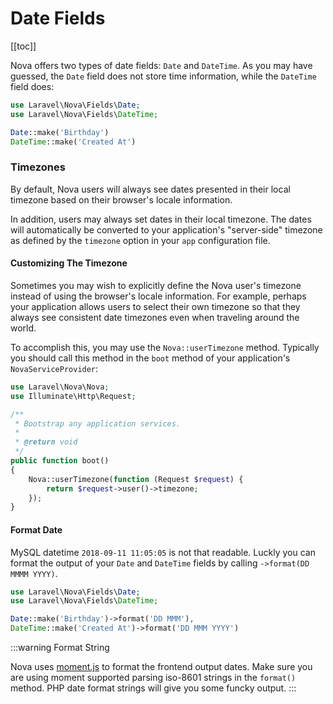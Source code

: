 # Date Fields

[[toc]]

Nova offers two types of date fields: `Date` and `DateTime`. As you may have guessed, the `Date` field does not store time information, while the `DateTime` field does:

```php
use Laravel\Nova\Fields\Date;
use Laravel\Nova\Fields\DateTime;

Date::make('Birthday')
DateTime::make('Created At')
```

### Timezones

By default, Nova users will always see dates presented in their local timezone based on their browser's locale information.

In addition, users may always set dates in their local timezone. The dates will automatically be converted to your application's "server-side" timezone as defined by the `timezone` option in your `app` configuration file.

#### Customizing The Timezone

Sometimes you may wish to explicitly define the Nova user's timezone instead of using the browser's locale information. For example, perhaps your application allows users to select their own timezone so that they always see consistent date timezones even when traveling around the world.

To accomplish this, you may use the `Nova::userTimezone` method. Typically you should call this method in the `boot` method of your application's `NovaServiceProvider`:

```php
use Laravel\Nova\Nova;
use Illuminate\Http\Request;

/**
 * Bootstrap any application services.
 *
 * @return void
 */
public function boot()
{
    Nova::userTimezone(function (Request $request) {
        return $request->user()->timezone;
    });
}
```

#### Format Date

MySQL datetime `2018-09-11 11:05:05` is not that readable. Luckly you can format the output of your `Date` and `DateTime` fields by calling `->format(DD MMMM YYYY)`.

```php
use Laravel\Nova\Fields\Date;
use Laravel\Nova\Fields\DateTime;

Date::make('Birthday')->format('DD MMM'),
DateTime::make('Created At')->format('DD MMM YYYY')
```

:::warning Format String

Nova uses [moment.js](https://momentjs.com/docs/#/parsing/string-format/) to format the frontend output dates. Make sure you are using moment supported parsing iso-8601 strings in the `format()` method. PHP date format strings will give you some funcky output.
:::
